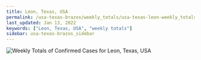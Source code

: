 ```yaml
---
title: Leon, Texas, USA
permalink: /usa-texas-brazos/weekly_totals/usa-texas-leon-weekly_totals.html
last_updated: Jan 13, 2022
keywords: ["Leon, Texas, USA", "weekly totals"]
sidebar: usa-texas-brazos_sidebar
---
```


![Weekly Totals of Confirmed Cases for Leon, Texas, USA](/covid_tracker/images/graphs/usa-texas-leon-weekly_totals_graph.png)
